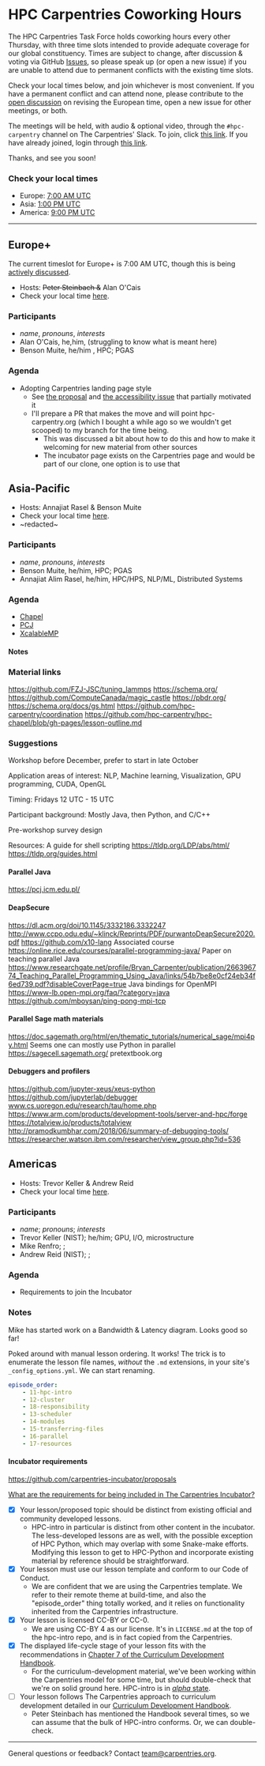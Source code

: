 # HPC Carpentries Coworking Hours

The HPC Carpentries Task Force holds coworking hours every other Thursday, with three time slots intended to provide adequate coverage for our global constituency. Times are subject to change, after discussion & voting via GitHub [Issues](https://github.com/hpc-carpentry/coordination/issues), so please speak up (or open a new issue) if you are unable to attend due to permanent conflicts with the existing time slots.

Check your local times below, and join whichever is most convenient. If you have a permanent conflict and can attend none, please contribute to the [open discussion](https://github.com/hpc-carpentry/coordination/issues/21) on revising the European time, open a new issue for other meetings, or both. 

The meetings will be held, with audio & optional video, through the `#hpc-carpentry` channel on The Carpentries' Slack. To join, click [this link](https://swc-slack-invite.herokuapp.com/). If you have already joined, login through [this link](https://swcarpentry.slack.com). 

Thanks, and see you soon!

### Check your local times

* Europe: [7:00 AM UTC](https://www.timeanddate.com/worldclock/fixedtime.html?iso=20201015T0700&msg=HPC+Carpentries+Coworking+Hour+Europe)
* Asia: [1:00 PM UTC](https://www.timeanddate.com/worldclock/fixedtime.html?iso=20201015T1300&msg=HPC+Carpentries+Coworking+Hour+Asia)
* America: [9:00 PM UTC](https://www.timeanddate.com/worldclock/fixedtime.html?iso=20201015T2100&msg=HPC+Carpentries+Coworking+Hour+America)

---

## Europe+

The current timeslot for Europe+ is 7:00 AM UTC, though this is being [actively discussed](https://github.com/hpc-carpentry/coordination/issues/21). 

* Hosts: ~~Peter Steinbach &~~ Alan O'Cais
* Check your local time [here](https://www.timeanddate.com/worldclock/fixedtime.html?iso=20201015T0700&msg=HPC+Carpentries+Coworking+Hour+Europe).

### Participants

* *name*, *pronouns*, *interests*
* Alan O'Cais, he,him,  (struggling to know what is meant here)
* Benson Muite, he/him , HPC; PGAS

### Agenda

* Adopting Carpentries landing page style
  * See [the proposal](https://github.com/hpc-carpentry/hpc-carpentry.github.io/issues/26) and [the accessibility issue](https://github.com/hpc-carpentry/hpc-carpentry.github.io/issues/22) that partially motivated it
  * I'll prepare a PR that makes the move and will point hpc-carpentry.org (which I bought a while ago so we wouldn't get scooped) to my branch for the time being.
    * This was discussed a bit about how to do this and how to make it welcoming for new material from other sources
    * The incubator page exists on the Carpentries page and would be part of our clone, one option is to use that

## Asia-Pacific

* Hosts: Annajiat Rasel & Benson Muite
* Check your local time [here](https://www.timeanddate.com/worldclock/fixedtime.html?iso=20201015T1300&msg=HPC+Carpentries+Coworking+Hour+Asia).
* ~redacted~

### Participants

* *name*, *pronouns*, *interests*
* Benson Muite, he/him, HPC; PGAS
* Annajiat Alim Rasel, he/him, HPC/HPS, NLP/ML, Distributed Systems

### Agenda

* [Chapel](https://hpc-carpentry.github.io/hpc-chapel/)
* [PCJ](https://pcj.icm.edu.pl/)
* [XcalableMP](https://xcalablemp.org)


#### Notes

### Material links
https://github.com/FZJ-JSC/tuning_lammps
https://schema.org/
https://github.com/ComputeCanada/magic_castle
https://pbdr.org/
https://schema.org/docs/gs.html
https://github.com/hpc-carpentry/coordination
https://github.com/hpc-carpentry/hpc-chapel/blob/gh-pages/lesson-outline.md

### Suggestions
Workshop before December, prefer to start in late October

Application areas of interest:
NLP, Machine learning, Visualization, GPU programming, CUDA, OpenGL

Timing: Fridays 12 UTC - 15 UTC

Participant background: Mostly Java, then Python, and C/C++

Pre-workshop survey design 

Resources:
A guide for shell scripting
https://tldp.org/LDP/abs/html/
https://tldp.org/guides.html

#### Parallel Java
https://pcj.icm.edu.pl/

#### DeapSecure
https://dl.acm.org/doi/10.1145/3332186.3332247
http://www.ccpo.odu.edu/~klinck/Reprints/PDF/purwantoDeapSecure2020.pdf
https://github.com/x10-lang
Associated course 
https://online.rice.edu/courses/parallel-programming-java/
Paper on teaching parallel Java
https://www.researchgate.net/profile/Bryan_Carpenter/publication/266396774_Teaching_Parallel_Programming_Using_Java/links/54b7be8e0cf24eb34f6ed739.pdf?disableCoverPage=true
Java bindings for OpenMPI 
https://www-lb.open-mpi.org/faq/?category=java
https://github.com/mboysan/ping-pong-mpi-tcp

#### Parallel Sage math materials
https://doc.sagemath.org/html/en/thematic_tutorials/numerical_sage/mpi4py.html
Seems one can mostly use Python in parallel
https://sagecell.sagemath.org/
pretextbook.org

#### Debuggers and profilers
https://github.com/jupyter-xeus/xeus-python
https://github.com/jupyterlab/debugger
www.cs.uoregon.edu/research/tau/home.php
https://www.arm.com/products/development-tools/server-and-hpc/forge
https://totalview.io/products/totalview
http://pramodkumbhar.com/2018/06/summary-of-debugging-tools/
https://researcher.watson.ibm.com/researcher/view_group.php?id=536
 

## Americas

* Hosts: Trevor Keller & Andrew Reid
* Check your local time [here](https://www.timeanddate.com/worldclock/fixedtime.html?iso=20201015T2100&msg=HPC+Carpentries+Coworking+Hour+Europe).

### Participants

* *name*; *pronouns*; *interests*
* Trevor Keller (NIST); he/him; GPU, I/O, microstructure
* Mike Renfro; ; 
* Andrew Reid (NIST); ;

### Agenda

* Requirements to join the Incubator


### Notes

Mike has started work on a Bandwidth & Latency diagram. Looks good so far!

Poked around with manual lesson ordering. It works!
The trick is to enumerate the lesson file names, *without* the `.md` extensions, in your site's `_config_options.yml`. We can start renaming.

```yaml
episode_order:
    - 11-hpc-intro
    - 12-cluster
    - 18-responsibility
    - 13-scheduler
    - 14-modules
    - 15-transferring-files
    - 16-parallel
    - 17-resources
```

#### Incubator requirements

https://github.com/carpentries-incubator/proposals


[What are the requirements for being included in The Carpentries Incubator?](https://github.com/carpentries-incubator/proposals#what-are-the-requirements-for-being-included-in-the-carpentries-incubator)

- [x] Your lesson/proposed topic should be distinct from existing official and community developed lessons. 
  - HPC-intro in particular is distinct from other content in the incubator. The less-developed lessons are as well, with the possible exception of HPC Python, which may overlap with some Snake-make efforts. Modifying this lesson to get to HPC-Python and incorporate existing material by reference should be straightforward.
- [x] Your lesson must use our lesson template and conform to our Code of Conduct.
  - We are confident that we are using the Carpentries template. We refer to their remote theme at build-time, and also the "episode_order" thing totally worked, and it relies on functionality inherited from the Carpentries infrastructure.
- [x] Your lesson is licensed CC-BY or CC-0.
  - We are using CC-BY 4 as our license.  It's in `LICENSE.md` at the top of the hpc-intro repo, and is in fact copied from the Carpentries.
- [x] The displayed life-cycle stage of your lesson fits with the recommendations in [Chapter 7 of the Curriculum Development Handbook](https://cdh.carpentries.org/the-lesson-life-cycle.html#overview-and-definitions).
  - For the curriculum-development material, we've been working within the Carpentries model for some time, but should double-check that we're on solid ground here. HPC-intro is in [*alpha* state](https://github.com/hpc-carpentry/hpc-intro/blob/8102c9e998acf4ba778d7c16d13631b40af4639a/_config.yml#L80).
- [ ] Your lesson follows The Carpentries approach to curriculum development detailed in our [Curriculum Development Handbook](https://cdh.carpentries.org/the-lesson-life-cycle.html).
  - Peter Steinbach has mentioned the Handbook several times, so we can assume that the bulk of HPC-intro conforms. Or, we can double-check.

---

General questions or feedback? Contact [team@carpentries.org](mailto:team@carpentries.org).
